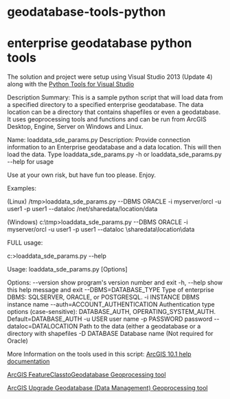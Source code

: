 # geodatabase-tools-python
enterprise geodatabase python tools
========================

The solution and project were setup using Visual Studio 2013 (Update 4) along with the [Python Tools for Visual Studio](http://pytools.codeplex.com/)


Description
Summary: This is a sample python script that will load data from a specified directory to a specified enterprise geodatabase. The data location can be a directory that contains shapefiles or even a geodatabase. It uses geoprocessing tools and functions and can be run from ArcGIS Desktop, Engine, Server on Windows and Linux. 

Name: loaddata_sde_params.py
Description: Provide connection information to an Enterprise geodatabase and a data location. This will then load the data.
                  Type loaddata_sde_params.py -h or loaddata_sde_params.py --help for usage

Use at your own risk, but have fun too please. Enjoy.

Examples:

(Linux)
/tmp>loaddata_sde_params.py --DBMS ORACLE -i myserver/orcl -u user1 -p user1 --dataloc /net/sharedata/location/data

(Windows)
c:\tmp>loaddata_sde_params.py --DBMS ORACLE -i myserver/orcl -u user1 -p user1 --dataloc \\sharedata\location\data

FULL usage:

c:\>loaddata_sde_params.py --help

Usage: loaddata_sde_params.py [Options]

Options:
  --version             show program's version number and exit
  -h, --help            show this help message and exit
  --DBMS=DATABASE_TYPE  Type of enterprise DBMS: SQLSERVER, ORACLE, or
                        POSTGRESQL.
  -i INSTANCE           DBMS instance name
  --auth=ACCOUNT_AUTHENTICATION
                        Authentication type options (case-sensitive):
                        DATABASE_AUTH, OPERATING_SYSTEM_AUTH.
                        Default=DATABASE_AUTH
  -u USER               user name
  -p PASSWORD           password
  --dataloc=DATALOCATION
                        Path to the data (either a geodatabase or a directory
                        with shapefiles
  -D DATABASE           Database name (Not required for Oracle)


More Information on the tools used in this script:
[ArcGIS 10.1 help documentation](http://resources.arcgis.com/en/help/main/10.1/00qn/00qn0000001p000000.htm)

[ArcGIS FeatureClasstoGeodatabase Geoprocessing tool](http://resources.arcgis.com/en/help/main/10.1/index.html#/Feature_Class_To_Geodatabase/001200000021000000/)

[ArcGIS Upgrade Geodatabase (Data Management) Geoprocessing tool](http://resources.arcgis.com/en/help/main/10.1/0017/0017000000q7000000.htm)